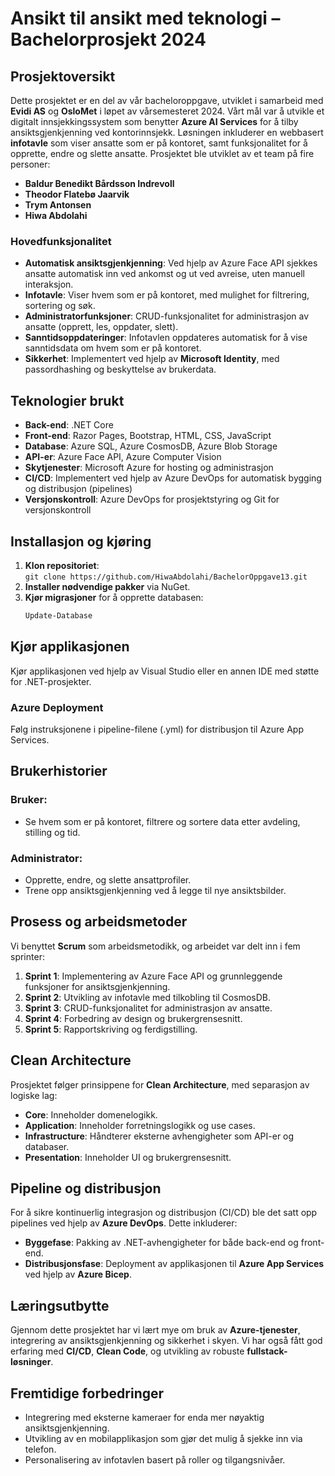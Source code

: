 # Ansikt til ansikt med teknologi – Bachelorprosjekt 2024

## Prosjektoversikt

Dette prosjektet er en del av vår bacheloroppgave, utviklet i samarbeid med **Evidi AS** og **OsloMet** i løpet av vårsemesteret 2024. Vårt mål var å utvikle et digitalt innsjekkingssystem som benytter **Azure AI Services** for å tilby ansiktsgjenkjenning ved kontorinnsjekk. Løsningen inkluderer en webbasert **infotavle** som viser ansatte som er på kontoret, samt funksjonalitet for å opprette, endre og slette ansatte. Prosjektet ble utviklet av et team på fire personer:

- **Baldur Benedikt Bårdsson Indrevoll** 
- **Theodor Flatebø Jaarvik**
- **Trym Antonsen**
- **Hiwa Abdolahi**

### Hovedfunksjonalitet

- **Automatisk ansiktsgjenkjenning**: Ved hjelp av Azure Face API sjekkes ansatte automatisk inn ved ankomst og ut ved avreise, uten manuell interaksjon.
- **Infotavle**: Viser hvem som er på kontoret, med mulighet for filtrering, sortering og søk.
- **Administratorfunksjoner**: CRUD-funksjonalitet for administrasjon av ansatte (opprett, les, oppdater, slett).
- **Sanntidsoppdateringer**: Infotavlen oppdateres automatisk for å vise sanntidsdata om hvem som er på kontoret.
- **Sikkerhet**: Implementert ved hjelp av **Microsoft Identity**, med passordhashing og beskyttelse av brukerdata.

## Teknologier brukt

- **Back-end**: .NET Core
- **Front-end**: Razor Pages, Bootstrap, HTML, CSS, JavaScript
- **Database**: Azure SQL, Azure CosmosDB, Azure Blob Storage
- **API-er**: Azure Face API, Azure Computer Vision
- **Skytjenester**: Microsoft Azure for hosting og administrasjon
- **CI/CD**: Implementert ved hjelp av Azure DevOps for automatisk bygging og distribusjon (pipelines)
- **Versjonskontroll**: Azure DevOps for prosjektstyring og Git for versjonskontroll

## Installasjon og kjøring

1. **Klon repositoriet**:  
   `git clone https://github.com/HiwaAbdolahi/BachelorOppgave13.git`
2. **Installer nødvendige pakker** via NuGet.
3. **Kjør migrasjoner** for å opprette databasen:
   ```bash
   Update-Database
## Kjør applikasjonen

Kjør applikasjonen ved hjelp av Visual Studio eller en annen IDE med støtte for .NET-prosjekter.

### Azure Deployment
Følg instruksjonene i pipeline-filene (.yml) for distribusjon til Azure App Services.

## Brukerhistorier

### Bruker:
- Se hvem som er på kontoret, filtrere og sortere data etter avdeling, stilling og tid.

### Administrator:
- Opprette, endre, og slette ansattprofiler.
- Trene opp ansiktsgjenkjenning ved å legge til nye ansiktsbilder.

## Prosess og arbeidsmetoder

Vi benyttet **Scrum** som arbeidsmetodikk, og arbeidet var delt inn i fem sprinter:

1. **Sprint 1**: Implementering av Azure Face API og grunnleggende funksjoner for ansiktsgjenkjenning.
2. **Sprint 2**: Utvikling av infotavle med tilkobling til CosmosDB.
3. **Sprint 3**: CRUD-funksjonalitet for administrasjon av ansatte.
4. **Sprint 4**: Forbedring av design og brukergrensesnitt.
5. **Sprint 5**: Rapportskriving og ferdigstilling.

## Clean Architecture

Prosjektet følger prinsippene for **Clean Architecture**, med separasjon av logiske lag:

- **Core**: Inneholder domenelogikk.
- **Application**: Inneholder forretningslogikk og use cases.
- **Infrastructure**: Håndterer eksterne avhengigheter som API-er og databaser.
- **Presentation**: Inneholder UI og brukergrensesnitt.

## Pipeline og distribusjon

For å sikre kontinuerlig integrasjon og distribusjon (CI/CD) ble det satt opp pipelines ved hjelp av **Azure DevOps**. Dette inkluderer:

- **Byggefase**: Pakking av .NET-avhengigheter for både back-end og front-end.
- **Distribusjonsfase**: Deployment av applikasjonen til **Azure App Services** ved hjelp av **Azure Bicep**.

## Læringsutbytte

Gjennom dette prosjektet har vi lært mye om bruk av **Azure-tjenester**, integrering av ansiktsgjenkjenning og sikkerhet i skyen. Vi har også fått god erfaring med **CI/CD**, **Clean Code**, og utvikling av robuste **fullstack-løsninger**.

## Fremtidige forbedringer

- Integrering med eksterne kameraer for enda mer nøyaktig ansiktsgjenkjenning.
- Utvikling av en mobilapplikasjon som gjør det mulig å sjekke inn via telefon.
- Personalisering av infotavlen basert på roller og tilgangsnivåer.
